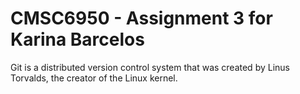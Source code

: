 # CMSC6950 - Assignment 3 for Karina Barcelos

Git is a distributed version control system that was created by
Linus Torvalds, the creator of the Linux kernel. 
